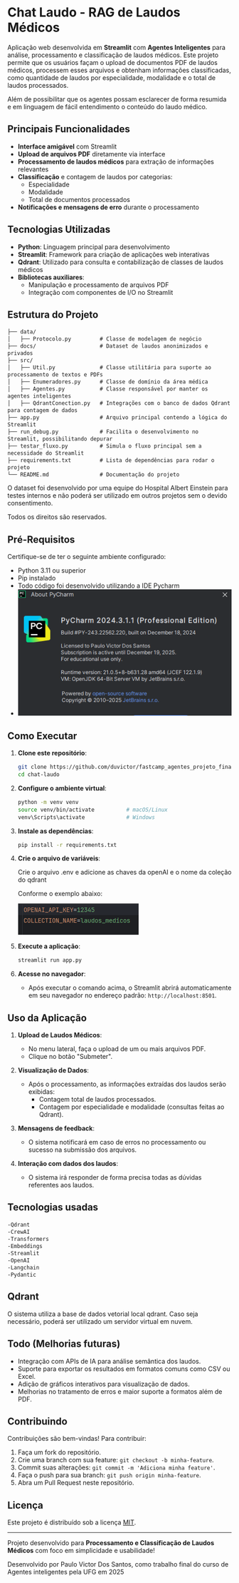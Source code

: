 # Chat Laudo - RAG de Laudos Médicos

Aplicação web desenvolvida em **Streamlit** com **Agentes Inteligentes** para análise, processamento e classificação de laudos médicos. Este projeto permite que os usuários façam o upload de documentos PDF de laudos médicos, processem esses arquivos e obtenham informações classificadas, como quantidade de laudos por especialidade, modalidade e o total de laudos processados.

Além de possibilitar que os agentes possam esclarecer de forma resumida e em linguagem de fácil entendimento o conteúdo do laudo médico.

## Principais Funcionalidades

- **Interface amigável** com Streamlit
- **Upload de arquivos PDF** diretamente via interface
- **Processamento de laudos médicos** para extração de informações relevantes
- **Classificação** e contagem de laudos por categorias:
  - Especialidade
  - Modalidade
  - Total de documentos processados
- **Notificações e mensagens de erro** durante o processamento

## Tecnologias Utilizadas

- **Python**: Linguagem principal para desenvolvimento
- **Streamlit**: Framework para criação de aplicações web interativas
- **Qdrant**: Utilizado para consulta e contabilização de classes de laudos médicos
- **Bibliotecas auxiliares**:
  - Manipulação e processamento de arquivos PDF
  - Integração com componentes de I/O no Streamlit

## Estrutura do Projeto

```plaintext
├── data/
│   ├── Protocolo.py         # Classe de modelagem de negócio
├── docs/                    # Dataset de laudos anonimizados e privados
├── src/
│   ├── Util.py              # Classe utilitária para suporte ao processamento de textos e PDFs
│   ├── Enumeradores.py      # Classe de domínio da área médica
│   ├── Agentes.py           # Classe responsável por manter os agentes inteligentes
│   ├── QdrantConection.py   # Integrações com o banco de dados Qdrant para contagem de dados
├── app.py                   # Arquivo principal contendo a lógica do Streamlit
├── run_debug.py             # Facilita o desenvolvimento no Streamlit, possibilitando depurar
├── testar_fluxo.py          # Simula o fluxo principal sem a necessidade do Streamlit
├── requirements.txt         # Lista de dependências para rodar o projeto
└── README.md                # Documentação do projeto
```

O dataset foi desenvolvido por uma equipe do Hospital Albert Einstein para testes internos e não poderá ser utilizado
em outros projetos sem o devido consentimento. 

Todos os direitos são reservados.

## Pré-Requisitos

Certifique-se de ter o seguinte ambiente configurado:

- Python 3.11 ou superior
- Pip instalado
- Todo código foi desenvolvido utilizando a IDE Pycharm
- ![img_1.png](img_1.png)

## Como Executar

1. **Clone este repositório**:
   ```bash
   git clone https://github.com/duvictor/fastcamp_agentes_projeto_final.git 
   cd chat-laudo
   ```

2. **Configure o ambiente virtual**:
   ```bash
   python -m venv venv
   source venv/bin/activate          # macOS/Linux
   venv\Scripts\activate             # Windows
   ```

3. **Instale as dependências**:
   ```bash
   pip install -r requirements.txt
   ```
   
4. **Crie o arquivo de variáveis**:
   
    Crie o arquivo .env e adicione as chaves da openAI e o nome da coleção do qdrant

    Conforme o exemplo abaixo:

   ![img.png](img.png)

5. **Execute a aplicação**:
   ```bash
   streamlit run app.py
   ```

5. **Acesse no navegador**:
   - Após executar o comando acima, o Streamlit abrirá automaticamente em seu navegador no endereço padrão: `http://localhost:8501`.

## Uso da Aplicação

1. **Upload de Laudos Médicos**:
   - No menu lateral, faça o upload de um ou mais arquivos PDF.
   - Clique no botão "Submeter".

2. **Visualização de Dados**:
   - Após o processamento, as informações extraídas dos laudos serão exibidas:
     - Contagem total de laudos processados.
     - Contagem por especialidade e modalidade (consultas feitas ao Qdrant).

3. **Mensagens de feedback**:
   - O sistema notificará em caso de erros no processamento ou sucesso na submissão dos arquivos.
   
4. **Interação com dados dos laudos**:
   - O sistema irá responder de forma precisa todas as dúvidas referentes aos laudos.


## Tecnologias usadas

    -Qdrant
    -CrewAI
    -Transformers
    -Embeddings
    -Streamlit
    -OpenAI
    -Langchain
    -Pydantic



## Qdrant

O sistema utiliza a base de dados vetorial local qdrant.
Caso seja necessário, poderá ser utilizado um servidor virtual em nuvem.


## Todo (Melhorias futuras)

- Integração com APIs de IA para análise semântica dos laudos.
- Suporte para exportar os resultados em formatos comuns como CSV ou Excel.
- Adição de gráficos interativos para visualização de dados.
- Melhorias no tratamento de erros e maior suporte a formatos além de PDF.

## Contribuindo

Contribuições são bem-vindas! Para contribuir:

1. Faça um fork do repositório.
2. Crie uma branch com sua feature: `git checkout -b minha-feature`.
3. Commit suas alterações: `git commit -m 'Adiciona minha feature'`.
4. Faça o push para sua branch: `git push origin minha-feature`.
5. Abra um Pull Request neste repositório.

## Licença

Este projeto é distribuído sob a licença [MIT](https://opensource.org/licenses/MIT).

---

Projeto desenvolvido para **Processamento e Classificação de Laudos Médicos** com foco em simplicidade e usabilidade!

Desenvolvido por Paulo Victor Dos Santos, como trabalho final do curso de Agentes inteligentes pela UFG em 2025


